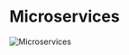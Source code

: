 # Microservices

![Microservices](https://github.com/topcueser/amigosservices/blob/master/microservices.png?raw=true)
